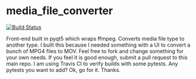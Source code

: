 # media_file_converter
[![Build Status](https://travis-ci.org/DemetriosBairaktaris/media_file_converter.svg?branch=master)](https://travis-ci.org/DemetriosBairaktaris/media_file_converter)

Front-end built in pyqt5 which wraps ffmpeg.  Converts media file type to another type.
I built this because I needed something with a UI to convert a bunch of MPG4 files to MOV.
Feel free to fork and change something for your own needs. If you feel it is good enough, submit a pull request to this main repo.
I am using Travis CI to verify builds with some pytests.  Any pytests you want to add? Ok, go for it.
Thanks.


